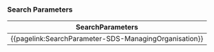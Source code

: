 ### Search Parameters

|SearchParameters|
|--
|{{pagelink:SearchParameter-SDS-ManagingOrganisation}}|A search parameter to query on the managing organisation of an Accredited System|